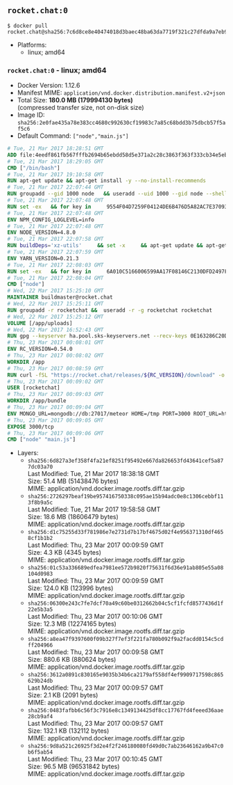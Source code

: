 ## `rocket.chat:0`

```console
$ docker pull rocket.chat@sha256:7c6d8ce8e40474018d3baec48ba63da7719f321c27dfda9a7eb99927c5e7be8a
```

-	Platforms:
	-	linux; amd64

### `rocket.chat:0` - linux; amd64

-	Docker Version: 1.12.6
-	Manifest MIME: `application/vnd.docker.distribution.manifest.v2+json`
-	Total Size: **180.0 MB (179994130 bytes)**  
	(compressed transfer size, not on-disk size)
-	Image ID: `sha256:2e0fae435a78e383cc4680c992630cf19983c7a85c68bdd3b75dbcb57f5af5c6`
-	Default Command: `["node","main.js"]`

```dockerfile
# Tue, 21 Mar 2017 18:28:51 GMT
ADD file:4eedf861fb567fffb2694b65ebdd58d5e371a2c28c3863f363f333cb34e5eb7b in / 
# Tue, 21 Mar 2017 18:29:05 GMT
CMD ["/bin/bash"]
# Tue, 21 Mar 2017 19:10:58 GMT
RUN apt-get update && apt-get install -y --no-install-recommends 		ca-certificates 		curl 		wget 	&& rm -rf /var/lib/apt/lists/*
# Tue, 21 Mar 2017 22:07:44 GMT
RUN groupadd --gid 1000 node   && useradd --uid 1000 --gid node --shell /bin/bash --create-home node
# Tue, 21 Mar 2017 22:07:48 GMT
RUN set -ex   && for key in     9554F04D7259F04124DE6B476D5A82AC7E37093B     94AE36675C464D64BAFA68DD7434390BDBE9B9C5     0034A06D9D9B0064CE8ADF6BF1747F4AD2306D93     FD3A5288F042B6850C66B31F09FE44734EB7990E     71DCFD284A79C3B38668286BC97EC7A07EDE3FC1     DD8F2338BAE7501E3DD5AC78C273792F7D83545D     B9AE9905FFD7803F25714661B63B535A4C206CA9     C4F0DFFF4E8C1A8236409D08E73BC641CC11F4C8     56730D5401028683275BD23C23EFEFE93C4CFFFE   ; do     gpg --keyserver ha.pool.sks-keyservers.net --recv-keys "$key";   done
# Tue, 21 Mar 2017 22:07:48 GMT
ENV NPM_CONFIG_LOGLEVEL=info
# Tue, 21 Mar 2017 22:07:48 GMT
ENV NODE_VERSION=4.8.0
# Tue, 21 Mar 2017 22:07:58 GMT
RUN buildDeps='xz-utils'     && set -x     && apt-get update && apt-get install -y $buildDeps --no-install-recommends     && rm -rf /var/lib/apt/lists/*     && curl -SLO "https://nodejs.org/dist/v$NODE_VERSION/node-v$NODE_VERSION-linux-x64.tar.xz"     && curl -SLO "https://nodejs.org/dist/v$NODE_VERSION/SHASUMS256.txt.asc"     && gpg --batch --decrypt --output SHASUMS256.txt SHASUMS256.txt.asc     && grep " node-v$NODE_VERSION-linux-x64.tar.xz\$" SHASUMS256.txt | sha256sum -c -     && tar -xJf "node-v$NODE_VERSION-linux-x64.tar.xz" -C /usr/local --strip-components=1     && rm "node-v$NODE_VERSION-linux-x64.tar.xz" SHASUMS256.txt.asc SHASUMS256.txt     && apt-get purge -y --auto-remove $buildDeps     && ln -s /usr/local/bin/node /usr/local/bin/nodejs
# Tue, 21 Mar 2017 22:07:59 GMT
ENV YARN_VERSION=0.21.3
# Tue, 21 Mar 2017 22:08:03 GMT
RUN set -ex   && for key in     6A010C5166006599AA17F08146C2130DFD2497F5   ; do     gpg --keyserver ha.pool.sks-keyservers.net --recv-keys "$key";   done   && curl -fSL -o yarn.js "https://yarnpkg.com/downloads/$YARN_VERSION/yarn-legacy-$YARN_VERSION.js"   && curl -fSL -o yarn.js.asc "https://yarnpkg.com/downloads/$YARN_VERSION/yarn-legacy-$YARN_VERSION.js.asc"   && gpg --batch --verify yarn.js.asc yarn.js   && rm yarn.js.asc   && mv yarn.js /usr/local/bin/yarn   && chmod +x /usr/local/bin/yarn
# Tue, 21 Mar 2017 22:08:04 GMT
CMD ["node"]
# Wed, 22 Mar 2017 15:25:10 GMT
MAINTAINER buildmaster@rocket.chat
# Wed, 22 Mar 2017 15:25:11 GMT
RUN groupadd -r rocketchat &&  useradd -r -g rocketchat rocketchat
# Wed, 22 Mar 2017 15:25:12 GMT
VOLUME [/app/uploads]
# Wed, 22 Mar 2017 16:52:43 GMT
RUN gpg --keyserver ha.pool.sks-keyservers.net --recv-keys 0E163286C20D07B9787EBE9FD7F9D0414FD08104
# Thu, 23 Mar 2017 00:08:01 GMT
ENV RC_VERSION=0.54.0
# Thu, 23 Mar 2017 00:08:02 GMT
WORKDIR /app
# Thu, 23 Mar 2017 00:08:59 GMT
RUN curl -fSL "https://rocket.chat/releases/${RC_VERSION}/download" -o rocket.chat.tgz &&  curl -fSL "https://rocket.chat/releases/${RC_VERSION}/asc" -o rocket.chat.tgz.asc &&  gpg --batch --verify rocket.chat.tgz.asc rocket.chat.tgz &&  tar zxvf rocket.chat.tgz &&  rm rocket.chat.tgz rocket.chat.tgz.asc &&  cd bundle/programs/server &&  npm install
# Thu, 23 Mar 2017 00:09:02 GMT
USER [rocketchat]
# Thu, 23 Mar 2017 00:09:03 GMT
WORKDIR /app/bundle
# Thu, 23 Mar 2017 00:09:04 GMT
ENV MONGO_URL=mongodb://db:27017/meteor HOME=/tmp PORT=3000 ROOT_URL=http://localhost:3000 Accounts_AvatarStorePath=/app/uploads
# Thu, 23 Mar 2017 00:09:05 GMT
EXPOSE 3000/tcp
# Thu, 23 Mar 2017 00:09:06 GMT
CMD ["node" "main.js"]
```

-	Layers:
	-	`sha256:6d827a3ef358f4fa21ef8251f95492e667da826653fd43641cef5a877dc03a70`  
		Last Modified: Tue, 21 Mar 2017 18:38:18 GMT  
		Size: 51.4 MB (51438476 bytes)  
		MIME: application/vnd.docker.image.rootfs.diff.tar.gzip
	-	`sha256:2726297beaf19be957416750338c095ae15b94adc0e8c1306cebbf113f8b9a5c`  
		Last Modified: Tue, 21 Mar 2017 19:58:58 GMT  
		Size: 18.6 MB (18606479 bytes)  
		MIME: application/vnd.docker.image.rootfs.diff.tar.gzip
	-	`sha256:d1c75255d33f781986e7e2731d7b17bf4675d02f4e956371310df4658cf1b1b2`  
		Last Modified: Thu, 23 Mar 2017 00:09:59 GMT  
		Size: 4.3 KB (4345 bytes)  
		MIME: application/vnd.docker.image.rootfs.diff.tar.gzip
	-	`sha256:01c53a336689edfea7981ee572b9820f75631f6d36e91ab805e55a08104d0983`  
		Last Modified: Thu, 23 Mar 2017 00:09:59 GMT  
		Size: 124.0 KB (123996 bytes)  
		MIME: application/vnd.docker.image.rootfs.diff.tar.gzip
	-	`sha256:06300e243c7fe7dcf70a49c60be0312662b04c5cf1fcfd8577436d1f22e5b3a5`  
		Last Modified: Thu, 23 Mar 2017 00:10:06 GMT  
		Size: 12.3 MB (12274165 bytes)  
		MIME: application/vnd.docker.image.rootfs.diff.tar.gzip
	-	`sha256:a8ea47f9397600f09b327f7ef3f221fa780b092f9a2facdd0154c5cdff204966`  
		Last Modified: Thu, 23 Mar 2017 00:09:58 GMT  
		Size: 880.6 KB (880624 bytes)  
		MIME: application/vnd.docker.image.rootfs.diff.tar.gzip
	-	`sha256:3612a0891c830165e9035b34b6ca2179af558df4ef9909717598c865629b24db`  
		Last Modified: Thu, 23 Mar 2017 00:09:57 GMT  
		Size: 2.1 KB (2091 bytes)  
		MIME: application/vnd.docker.image.rootfs.diff.tar.gzip
	-	`sha256:0483fafbb6c56f3c7916e8c1349134425df8cc17767fd4feeed36aae28cb9af4`  
		Last Modified: Thu, 23 Mar 2017 00:09:57 GMT  
		Size: 132.1 KB (132112 bytes)  
		MIME: application/vnd.docker.image.rootfs.diff.tar.gzip
	-	`sha256:9d8a521c26925f3d2e4f2f246180080fd49d0c7ab23646162a9b47c0b6f5ab54`  
		Last Modified: Thu, 23 Mar 2017 00:10:45 GMT  
		Size: 96.5 MB (96531842 bytes)  
		MIME: application/vnd.docker.image.rootfs.diff.tar.gzip
